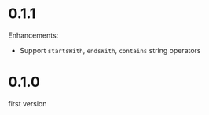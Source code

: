 # 0.1.1

Enhancements:

* Support `startsWith`, `endsWith`, `contains` string operators

# 0.1.0

first version
